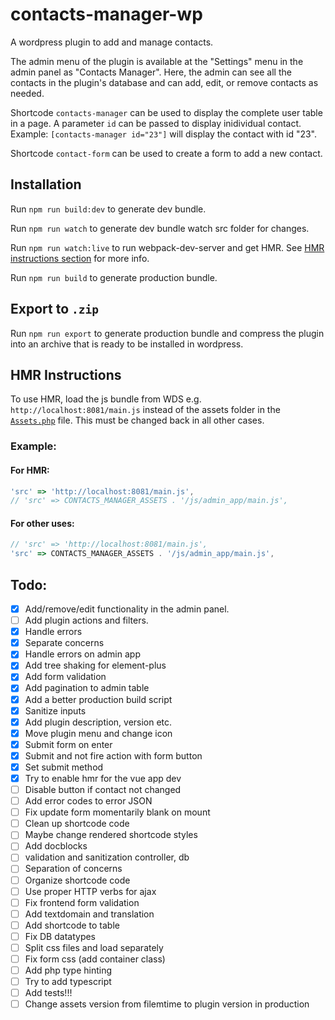 # contacts-manager-wp

A wordpress plugin to add and manage contacts.

The admin menu of the plugin is available at the "Settings" menu in the admin panel as "Contacts Manager".
Here, the admin can see all the contacts in the plugin's database and can add, edit, or remove contacts as needed.

Shortcode `contacts-manager` can be used to display the complete user table in a page.
A parameter `id` can be passed to display inidividual contact.
Example: `[contacts-manager id="23"]` will display the contact with id "23".

Shortcode `contact-form` can be used to create a form to add a new contact.

## Installation

Run `npm run build:dev` to generate dev bundle.

Run `npm run watch` to generate dev bundle watch src folder for changes.

Run `npm run watch:live` to run webpack-dev-server and get HMR. See [HMR instructions section](https://github.com/permafrost06/contacts-manager-wp#hmr-instructions) for more info.

Run `npm run build` to generate production bundle.

## Export to `.zip`

Run `npm run export` to generate production bundle and compress the plugin into an archive that is ready to be installed in wordpress.

## HMR Instructions

To use HMR, load the js bundle from WDS e.g. `http://localhost:8081/main.js` instead of the assets folder in the [`Assets.php`](https://github.com/permafrost06/contacts-manager-wp/blob/admin-vue-integration/includes/Assets.php#L30) file. This must be changed back in all other cases.

### Example:

#### For HMR:

```javascript
'src' => 'http://localhost:8081/main.js',
// 'src' => CONTACTS_MANAGER_ASSETS . '/js/admin_app/main.js',
```

#### For other uses:

```javascript
// 'src' => 'http://localhost:8081/main.js',
'src' => CONTACTS_MANAGER_ASSETS . '/js/admin_app/main.js',
```

## Todo:

- [x] Add/remove/edit functionality in the admin panel.
- [ ] Add plugin actions and filters.
- [x] Handle errors
- [x] Separate concerns
- [x] Handle errors on admin app
- [x] Add tree shaking for element-plus
- [x] Add form validation
- [x] Add pagination to admin table
- [x] Add a better production build script
- [x] Sanitize inputs
- [x] Add plugin description, version etc.
- [x] Move plugin menu and change icon
- [x] Submit form on enter
- [x] Submit and not fire action with form button
- [x] Set submit method
- [x] Try to enable hmr for the vue app dev
- [ ] Disable button if contact not changed
- [ ] Add error codes to error JSON
- [ ] Fix update form momentarily blank on mount
- [ ] Clean up shortcode code
- [ ] Maybe change rendered shortcode styles
- [ ] Add docblocks
- [ ] validation and sanitization controller, db
- [ ] Separation of concerns
- [ ] Organize shortcode code
- [ ] Use proper HTTP verbs for ajax
- [ ] Fix frontend form validation
- [ ] Add textdomain and translation
- [ ] Add shortcode to table
- [ ] Fix DB datatypes
- [ ] Split css files and load separately
- [ ] Fix form css (add container class)
- [ ] Add php type hinting
- [ ] Try to add typescript
- [ ] Add tests!!!
- [ ] Change assets version from filemtime to plugin version in production
